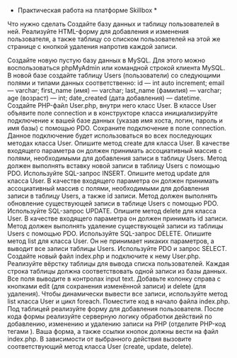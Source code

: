 
* Практическая работа на платформе Skillbox *


Что нужно сделать
Создайте базу данных и таблицу пользователей в ней. Реализуйте HTML-форму для добавления и изменения пользователя, а также таблицу со списком пользователей на этой же странице с кнопкой удаления напротив каждой записи.

Создайте новую пустую базу данных в MySQL. Для этого можно воспользоваться phpMyAdmin или командной строкой клиента MySQL.
В новой базе создайте таблицу Users (пользователи) со следующими полями и типами данных соответственно:
id — int auto increment;
email — varchar;
first_name (имя) — varchar; 
last_name (фамилия) — varchar; 
age (возраст) — int; 
date_created (дата добавления) — datetime.
Создайте PHP-файл User.php, внутри него класс User. В классе User объявите поле 
connection и в конструкторе класса инициализируйте подключение к вашей базе данных (указав имя хоста, логин, пароль и имя базы) с помощью PDO. Сохраните 
подключение в поле connection. Данное подключение будет использоваться во всех последующих методах класса User.
Опишите метод create для класса User. В качестве входящего параметра он должен принимать ассоциативный массив с полями, необходимыми для добавления записи в таблицу Users. Метод должен выполнять вставку новой записи в таблицу Users с помощью PDO. Используйте SQL-запрос INSERT.
Опишите метод update для класса User. В качестве входящего параметра он должен принимать ассоциативный массив с полями, необходимыми для добавления записи в таблицу Users, а также id записи. Метод должен выполнять обновление существующей записи в таблице Users с помощью PDO. Используйте SQL-запрос UPDATE.
Опишите метод delete для класса User. В качестве входящего параметра он должен принимать id записи. Метод должен выполнять удаление существующей записи из таблицы Users с помощью PDO. Используйте SQL-запрос DELETE.
Опишите метод list для класса User. Он не принимает никаких параметров, а выводит все записи таблицы Users. Используйте PDO и запрос SELECT.
Создайте новый файл index.php и подключите к нему User.php.
Реализуйте вёрстку таблицы для вывода списка пользователей. Каждая строка таблицы должна соответствовать одной записи из базы данных. Все поля выводите в контролах input text. Добавьте колонку справа с кнопками edit (для сохранения изменённой записи) и delete (для удаления). Чтобы динамически вывести все записи, используйте метод list класса User и цикл foreach. Поместите код в начало файла index.php.
Под таблицей реализуйте форму для добавления пользователя.
После кода формы реализуйте серверную логику обработки действий по добавлению, изменению и удалению записи на PHP (отделите PHP-код тегами <?php ?>). 
Ваша форма, а также ссылки кнопок должны вести на файл index.php.
В зависимости от выбранного действия вызовите соответствующий метод класса User (create, update, delete). 
